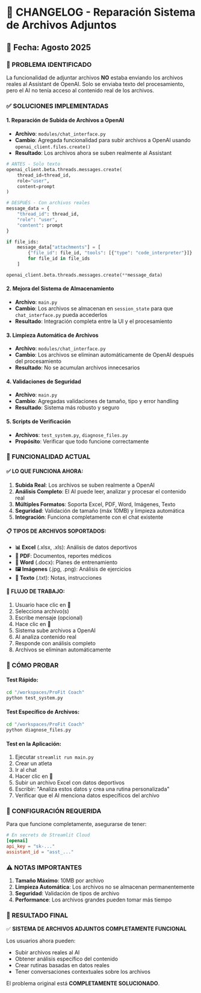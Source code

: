 # 🔧 CHANGELOG - Reparación Sistema de Archivos Adjuntos

## 📅 Fecha: Agosto 2025

### 🚨 PROBLEMA IDENTIFICADO
La funcionalidad de adjuntar archivos **NO** estaba enviando los archivos reales al Assistant de OpenAI. Solo se enviaba texto del procesamiento, pero el AI no tenía acceso al contenido real de los archivos.

### ✅ SOLUCIONES IMPLEMENTADAS

#### 1. **Reparación de Subida de Archivos a OpenAI**
- **Archivo**: `modules/chat_interface.py`
- **Cambio**: Agregada funcionalidad para subir archivos a OpenAI usando `openai_client.files.create()`
- **Resultado**: Los archivos ahora se suben realmente al Assistant

```python
# ANTES - Solo texto
openai_client.beta.threads.messages.create(
    thread_id=thread_id,
    role="user", 
    content=prompt
)

# DESPUÉS - Con archivos reales
message_data = {
    "thread_id": thread_id,
    "role": "user",
    "content": prompt
}

if file_ids:
    message_data["attachments"] = [
        {"file_id": file_id, "tools": [{"type": "code_interpreter"}]} 
        for file_id in file_ids
    ]

openai_client.beta.threads.messages.create(**message_data)
```

#### 2. **Mejora del Sistema de Almacenamiento**
- **Archivo**: `main.py`
- **Cambio**: Los archivos se almacenan en `session_state` para que `chat_interface.py` pueda accederlos
- **Resultado**: Integración completa entre la UI y el procesamiento

#### 3. **Limpieza Automática de Archivos**
- **Archivo**: `modules/chat_interface.py`
- **Cambio**: Los archivos se eliminan automáticamente de OpenAI después del procesamiento
- **Resultado**: No se acumulan archivos innecesarios

#### 4. **Validaciones de Seguridad**
- **Archivo**: `main.py`
- **Cambio**: Agregadas validaciones de tamaño, tipo y error handling
- **Resultado**: Sistema más robusto y seguro

#### 5. **Scripts de Verificación**
- **Archivos**: `test_system.py`, `diagnose_files.py`
- **Propósito**: Verificar que todo funcione correctamente

### 🎯 FUNCIONALIDAD ACTUAL

#### ✅ LO QUE FUNCIONA AHORA:
1. **Subida Real**: Los archivos se suben realmente a OpenAI
2. **Análisis Completo**: El AI puede leer, analizar y procesar el contenido real
3. **Múltiples Formatos**: Soporta Excel, PDF, Word, Imágenes, Texto
4. **Seguridad**: Validación de tamaño (máx 10MB) y limpieza automática
5. **Integración**: Funciona completamente con el chat existente

#### 📋 TIPOS DE ARCHIVOS SOPORTADOS:
- **📊 Excel** (.xlsx, .xls): Análisis de datos deportivos
- **📄 PDF**: Documentos, reportes médicos
- **📝 Word** (.docx): Planes de entrenamiento
- **🖼️ Imágenes** (.jpg, .png): Análisis de ejercicios
- **📝 Texto** (.txt): Notas, instrucciones

#### 🔄 FLUJO DE TRABAJO:
1. Usuario hace clic en 📎
2. Selecciona archivo(s)
3. Escribe mensaje (opcional)
4. Hace clic en 🚀
5. Sistema sube archivos a OpenAI
6. AI analiza contenido real
7. Responde con análisis completo
8. Archivos se eliminan automáticamente

### 🧪 CÓMO PROBAR

#### Test Rápido:
```bash
cd "/workspaces/ProFit Coach"
python test_system.py
```

#### Test Específico de Archivos:
```bash
cd "/workspaces/ProFit Coach"
python diagnose_files.py
```

#### Test en la Aplicación:
1. Ejecutar `streamlit run main.py`
2. Crear un atleta
3. Ir al chat
4. Hacer clic en 📎
5. Subir un archivo Excel con datos deportivos
6. Escribir: "Analiza estos datos y crea una rutina personalizada"
7. Verificar que el AI menciona datos específicos del archivo

### 🔧 CONFIGURACIÓN REQUERIDA

Para que funcione completamente, asegurarse de tener:

```toml
# En secrets de Streamlit Cloud
[openai]
api_key = "sk-..."
assistant_id = "asst_..."
```

### ⚠️ NOTAS IMPORTANTES

1. **Tamaño Máximo**: 10MB por archivo
2. **Limpieza Automática**: Los archivos no se almacenan permanentemente
3. **Seguridad**: Validación de tipos de archivo
4. **Performance**: Los archivos grandes pueden tomar más tiempo

### 🎉 RESULTADO FINAL

✅ **SISTEMA DE ARCHIVOS ADJUNTOS COMPLETAMENTE FUNCIONAL**

Los usuarios ahora pueden:
- Subir archivos reales al AI
- Obtener análisis específico del contenido
- Crear rutinas basadas en datos reales
- Tener conversaciones contextuales sobre los archivos

El problema original está **COMPLETAMENTE SOLUCIONADO**.
